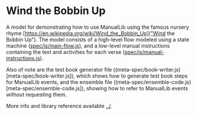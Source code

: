 # Wind the Bobbin Up

A model for demonstrating how to use ManualLib using the famous nursery rhyme [https://en.wikipedia.org/wiki/Wind_the_Bobbin_Up]("Wind the Bobbin Up"). The model consists of a high-level flow modeled using a state machine ([spec/js/main-flow.js](spec/js/main-flow.js)), and a low-level manual instructions containing the text and activities for each verse ([spec/js/manual-instructions.js](spec/js/manual-instructions.js)).

Also of note are the test book generator file ((meta-spec/book-writer.js)[meta-spec/book-writer.js]), which shows how to generate test book steps for ManualLib events, and the ensemble file ((meta-spec/ensemble-code.js)[meta-spec/ensemble-code.js]), showing how to refer to ManualLib events without requesting them.

More info and library reference available [../](here).